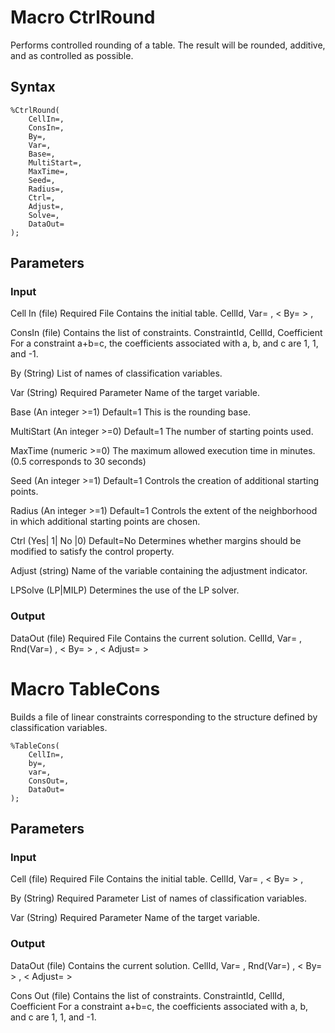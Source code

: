 # Macro CtrlRound

Performs controlled rounding of a table. The result will be rounded, additive, and as controlled as possible.

## Syntax

```SAS
%CtrlRound(	
	CellIn=, 
	ConsIn=, 
	By=,
	Var=,
	Base=,
	MultiStart=,
	MaxTime=,
	Seed=,
	Radius=,
	Ctrl=,
	Adjust=,
	Solve=,
	DataOut=
);
```

## Parameters
### Input
Cell In (file) Required File
Contains the initial table.
CellId, Var= , < By= > , <Adjust>

ConsIn (file)
Contains the list of constraints.
ConstraintId, CellId, Coefficient
For a constraint a+b=c, the coefficients associated with a, b, and c are 1, 1, and -1.

By (String)
List of names of classification variables.

Var (String) Required Parameter
Name of the target variable.

Base (An integer >=1) Default=1
This is the rounding base.

MultiStart (An integer >=0) Default=1
The number of starting points used.

MaxTime (numeric >=0)
The maximum allowed execution time in minutes. (0.5 corresponds to 30 seconds)

Seed (An integer >=1) Default=1
Controls the creation of additional starting points.

Radius (An integer >=1) Default=1
Controls the extent of the neighborhood in which additional starting points are chosen.

Ctrl (Yes| 1| No |0) Default=No
Determines whether margins should be modified to satisfy the control property.

Adjust (string)
Name of the variable containing the adjustment indicator.

LPSolve (LP|MILP)
Determines the use of the LP solver.

### Output
DataOut (file) Required File
Contains the current solution.
CellId, Var= , Rnd(Var=) , < By= > , < Adjust= >

# Macro TableCons
Builds a file of linear constraints corresponding to the structure defined by classification variables.

```SAS
%TableCons(
	CellIn=, 
	by=, 
	var=, 
	ConsOut=, 
	DataOut=
);
```

## Parameters
### Input
Cell (file) Required File
Contains the initial table.
CellId, Var= , < By= > , <Adjust>

By (String) Required Parameter
List of names of classification variables.

Var (String) Required Parameter
Name of the target variable.

### Output
DataOut (file)
Contains the current solution.
CellId, Var= , Rnd(Var=) , < By= > , < Adjust= >

Cons Out (file)
Contains the list of constraints.
ConstraintId, CellId, Coefficient
For a constraint a+b=c, the coefficients associated with a, b, and c are 1, 1, and -1.
